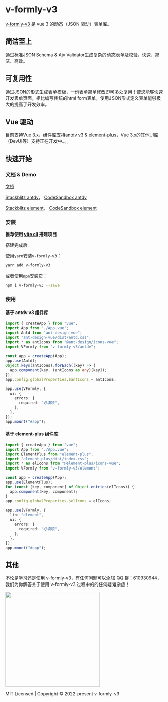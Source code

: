 # v-formly-v3

[v-formly-v3](https://kevinzhang19870314.github.io/v-formly-v3/zh/) 是 vue 3 的动态（JSON 驱动）表单库。

<div class="features">
  <div class="feature">
    <h2>简洁至上</h2>
    <p>通过标准JSON Schema & Ajv Validator生成复杂的动态表单及校验，快速、简洁、高效。</p>
  </div>
  <div class="feature">
    <h2>可复用性</h2>
    <p>通过JSON的形式生成表单模板，一份表单简单修改即可多处复用！使您能够快速开发表单页面，相比编写传统的html form表单，使用JSON形式定义表单能够极大的提高了开发效率。</p>
  </div>
  <div class="feature">
    <h2>Vue 驱动</h2>
    <p>目前支持Vue 3.x，组件库支持<a href="https://antdv.com/components/overview-cn" target="_blank">antdv v3</a> & <a href="https://element-plus.org/zh-CN/" target="_blank">element-plus</a>，Vue 3.x的其他UI库（DevUI等）支持正在开发中。。。</p>
  </div>
</div>

## 快速开始

### 文档 & Demo

[文档](https://kevinzhang19870314.github.io/v-formly-v3/zh/)

[Stackblitz antdv](https://stackblitz.com/edit/github-r1j1ut?file=src%2FApp.vue)，
[CodeSandbox antdv](https://codesandbox.io/s/nifty-sea-93ycqy)

[Stackblitz element](https://stackblitz.com/edit/github-r1j1ut-ejddhf?file=src%2FApp.vue)，
[CodeSandbox element](https://codesandbox.io/s/nifty-sea-vb5h6v)

### 安装

**推荐使用 [vite cli](https://cn.vitejs.dev/) 搭建项目**

搭建完成后:

使用`yarn`安装`v-formly-v3`：

```sh
yarn add v-formly-v3
```

或者使用`npm`安装它：

```sh
npm i v-formly-v3 --save
```

### 使用

#### 基于 antdv v3 组件库

```ts
import { createApp } from "vue";
import App from "./App.vue";
import Antd from "ant-design-vue";
import "ant-design-vue/dist/antd.css";
import * as antIcons from "@ant-design/icons-vue";
import VFormly from "v-formly-v3/antdv";

const app = createApp(App);
app.use(Antd);
Object.keys(antIcons).forEach((key) => {
  app.component(key, (antIcons as any)[key]);
});
app.config.globalProperties.$antIcons = antIcons;

app.use(VFormly, {
  ui: {
    errors: {
      required: "必填项",
    },
  },
});
app.mount("#app");
```

#### 基于 element-plus 组件库

```ts
import { createApp } from "vue";
import App from "./App.vue";
import ElementPlus from "element-plus";
import "element-plus/dist/index.css";
import * as elIcons from "@element-plus/icons-vue";
import VFormly from "v-formly-v3/element";

const app = createApp(App);
app.use(ElementPlus);
for (const [key, component] of Object.entries(elIcons)) {
  app.component(key, component);
}
app.config.globalProperties.$elIcons = elIcons;

app.use(VFormly, {
  lib: "element",
  ui: {
    errors: {
      required: "必填项",
    },
  },
});
app.mount("#app");
```

## 其他

不论是学习还是使用 v-formly-v3，有任何问题可以添加 QQ 群：610930944，我们为你解答关于使用 v-formly-v3 过程中的的任何疑难杂症！

<img src="https://github.com/KevinZhang19870314/v-formly-v3/blob/main/public/qq.jpg" width="300px" height="auto" />

MIT Licensed | Copyright © 2022-present v-formly-v3
